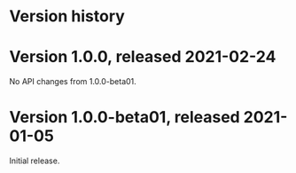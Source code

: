 # Version history

# Version 1.0.0, released 2021-02-24

No API changes from 1.0.0-beta01.

# Version 1.0.0-beta01, released 2021-01-05

Initial release.
